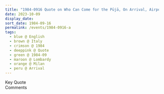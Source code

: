 ```yaml
---
title: "1984-0916 Quote on Who Can Come for the Pūjā, On Arrival, Airport, Milan, Lombardy, Italy"
date: 2023-10-09
display_date: 
sort_date: 1984-09-16
permalink: /events/1984-0916-a
tags:
  - blue @ English
  - brown @ Italy
  - crimson @ 1984
  - deeppink @ Quote
  - green @ 1984-09
  - maroon @ Lombardy
  - orange @ Milan
  - peru @ Arrival
---
```


<wave-list>
  <list-title color="green" width="75">Key Quote</list-title>
  <list-item color="BlanchedAlmond"  width="200"></list-item>
  <list-item color="Lavender"></list-item>
  <list-item color="BlanchedAlmond"></list-item>
</wave-list>

<br>

<wave-list>
  <list-title color="green" width="75">Comments</list-title>
  <list-item color="BlanchedAlmond"  width="200"></list-item>
  <list-item color="Lavender"></list-item>
  <list-item color="BlanchedAlmond"></list-item>
</wave-list>